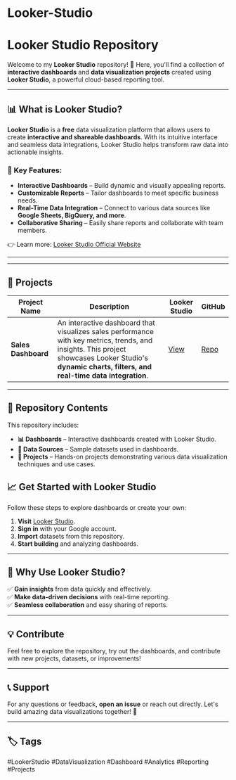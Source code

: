 # Looker-Studio
# Looker Studio Repository

Welcome to my **Looker Studio** repository! 🚀 Here, you'll find a collection of **interactive dashboards** and **data visualization projects** created using **Looker Studio**, a powerful cloud-based reporting tool.

---

## 📊 What is Looker Studio?

**Looker Studio** is a **free** data visualization platform that allows users to create **interactive and shareable dashboards**. With its intuitive interface and seamless data integrations, Looker Studio helps transform raw data into actionable insights.

### 🔹 Key Features:
- **Interactive Dashboards** – Build dynamic and visually appealing reports.
- **Customizable Reports** – Tailor dashboards to meet specific business needs.
- **Real-Time Data Integration** – Connect to various data sources like **Google Sheets, BigQuery, and more**.
- **Collaborative Sharing** – Easily share reports and collaborate with team members.

👉 Learn more: [Looker Studio Official Website](https://lookerstudio.google.com/)

---

---

## 🚀 Projects

| Project Name | Description | Looker Studio | GitHub |
|-------------|-------------|---------------|--------|
| **Sales Dashboard** | An interactive dashboard that visualizes sales performance with key metrics, trends, and insights. This project showcases Looker Studio's **dynamic charts, filters, and real-time data integration**. | [View](#) | [Repo](#) |

---

## 📁 Repository Contents

This repository includes:

- **📊 Dashboards** – Interactive dashboards created with Looker Studio.
- **📂 Data Sources** – Sample datasets used in dashboards.
- **📌 Projects** – Hands-on projects demonstrating various data visualization techniques and use cases.



## 📈 Get Started with Looker Studio

Follow these steps to explore dashboards or create your own:

1. **Visit** [Looker Studio](https://lookerstudio.google.com/).
2. **Sign in** with your Google account.
3. **Import** datasets from this repository.
4. **Start building** and analyzing dashboards.

---

## 📌 Why Use Looker Studio?

✅ **Gain insights** from data quickly and effectively.  
✅ **Make data-driven decisions** with real-time reporting.  
✅ **Seamless collaboration** and easy sharing of reports.  

---

## 💡 Contribute

Feel free to explore the repository, try out the dashboards, and contribute with new projects, datasets, or improvements!

---

## 📞 Support

For any questions or feedback, **open an issue** or reach out directly. Let's build amazing data visualizations together! 🎯

---

## 🏷️ Tags

#LookerStudio #DataVisualization #Dashboard #Analytics #Reporting #Projects

